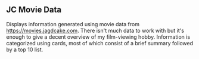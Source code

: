 ## JC Movie Data

Displays information generated using movie data from
<https://movies.jagdcake.com>. There isn't much data to work with but it's
enough to give a decent overview of my film-viewing hobby. Information
is categorized using cards, most of which consist of a brief summary
followed by a top 10 list.
